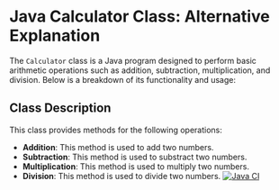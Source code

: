 # Java Calculator Class: Alternative Explanation

The `Calculator` class is a Java program designed to perform basic arithmetic operations such as addition, subtraction, multiplication, and division. Below is a breakdown of its functionality and usage:

## Class Description

This class provides methods for the following operations:
- **Addition**: This method is used to add two numbers.
- **Subtraction**: This method is used to substract two numbers.
- **Multiplication**: This method is used to multiply two numbers.
- **Division**: This method is used to divide two numbers.
[![Java CI](https://github.com/perdix/Testing/actions/workflows/ci.yml/badge.svg)](https://github.com/perdix/Testing/actions/workflows/ci.yml)